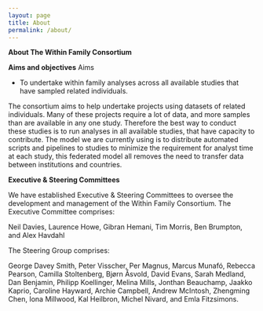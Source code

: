 ```yaml
---
layout: page
title: About
permalink: /about/
---
```


**About The Within Family Consortium**

**Aims and objectives**
Aims
+ To undertake within family analyses across all available studies that have sampled related individuals. 

The consortium aims to help undertake projects using datasets of related individuals. Many of these projects require a lot of data, and more samples than are available in any one study. Therefore the best way to conduct these studies is to run analyses in all available studies, that have capacity to contribute. The model we are currently using is to distribute automated scripts and pipelines to studies to minimize the requirement for analyst time at each study, this federated model all removes the need to transfer data between institutions and countries. 

**Executive & Steering Committees**

We have established Executive & Steering Committees to oversee the development and management of the Within Family Consortium. The Executive Committee comprises:

Neil Davies, Laurence Howe, Gibran Hemani, Tim Morris, Ben Brumpton, and Alex Havdahl

The Steering Group comprises:

George Davey Smith, Peter Visscher, Per Magnus, Marcus Munafó, Rebecca Pearson, Camilla Stoltenberg, Bjørn Åsvold, David Evans, Sarah Medland, Dan Benjamin, Philipp Koellinger, Melina Mills, Jonthan Beauchamp, Jaakko Kaprio, Caroline Hayward, Archie Campbell, Andrew McIntosh, Zhengming Chen, Iona  Millwood, Kal Heilbron, Michel Nivard, and Emla Fitzsimons.
